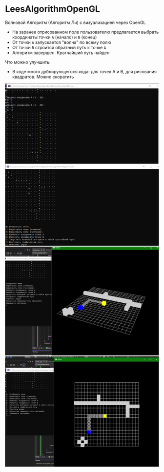 # LeesAlgorithmOpenGL
Волновой Алгоритм (Алгоритм Ли) с визуализацией через OpenGL

- На заранее отрисованном поле пользователю предлагается выбрать координаты точки `А` (начало) и `В` (конец)
- От точки `А` запускается "волна" по всему полю
- От точки `В` строится обратный путь к точке `А`
- Алгоритм завершен. Кратчайший путь найден

Что можно улучшить:
- В коде много дублирующегося кода: для точек А и В, для рисования квадратов. Можно скоратить

![](images/Screenshot_1.png)
![](images/Screenshot_2.png)
![](images/Screenshot_3.png)
![](images/Screenshot_4.png)
